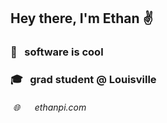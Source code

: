 ## Hey there, I'm Ethan ✌️

### 🧮 &nbsp; software is cool

### 🎓 &nbsp; grad student @ Louisville

###### &nbsp;🌐  &nbsp;&nbsp;&nbsp;&nbsp; ethanpi.com

